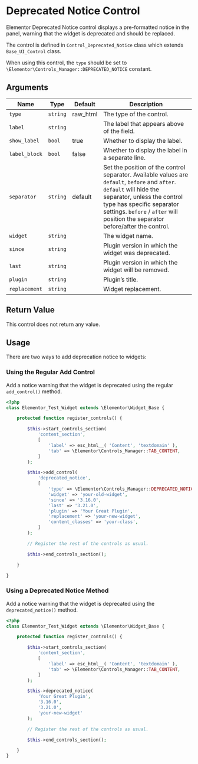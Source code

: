# Deprecated Notice Control

<Badge type="tip" vertical="top" text="Elementor Core" /> <Badge type="warning" vertical="top" text="Basic" />

Elementor Deprecated Notice control displays a pre-formatted notice in the panel, warning that the widget is deprecated and should be replaced.

The control is defined in `Control_Deprecated_Notice` class which extends `Base_UI_Control` class.

When using this control, the `type` should be set to `\Elementor\Controls_Manager::DEPRECATED_NOTICE` constant.

## Arguments

<table>
	<thead>
		<tr>
			<th>Name</th>
			<th>Type</th>
			<th>Default</th>
			<th>Description</th>
		</tr>
	</thead>
	<tbody>
		<tr>
			<td><code>type</code></td>
			<td><code>string</code></td>
			<td>raw_html</td>
			<td>The type of the control.</td>
		</tr>
		<tr>
			<td><code>label</code></td>
			<td><code>string</code></td>
			<td></td>
			<td>The label that appears above of the field.</td>
		</tr>
		<tr>
			<td><code>show_label</code></td>
			<td><code>bool</code></td>
			<td>true</td>
			<td>Whether to display the label.</td>
		</tr>
		<tr>
			<td><code>label_block</code></td>
			<td><code>bool</code></td>
			<td>false</td>
			<td>Whether to display the label in a separate line.</td>
		</tr>
		<tr>
			<td><code>separator</code></td>
			<td><code>string</code></td>
			<td>default</td>
			<td>Set the position of the control separator. Available values are <code>default</code>, <code>before</code> and <code>after</code>. <code>default</code> will hide the separator, unless the control type has specific separator settings. <code>before</code> / <code>after</code> will position the separator before/after the control.</td>
		</tr>
		<tr>
			<td><code>widget</code></td>
			<td><code>string</code></td>
			<td></td>
			<td>The widget name.</td>
		</tr>
		<tr>
			<td><code>since</code></td>
			<td><code>string</code></td>
			<td></td>
			<td>Plugin version in which the widget was deprecated.</td>
		</tr>
		<tr>
			<td><code>last</code></td>
			<td><code>string</code></td>
			<td></td>
			<td>Plugin version in which the widget will be removed.</td>
		</tr>
		<tr>
			<td><code>plugin</code></td>
			<td><code>string</code></td>
			<td></td>
			<td>Plugin’s title.</td>
		</tr>
		<tr>
			<td><code>replacement</code></td>
			<td><code>string</code></td>
			<td></td>
			<td>Widget replacement.</td>
		</tr>
	</tbody>
</table>

## Return Value

This control does not return any value.

## Usage

There are two ways to add deprecation notice to widgets:

### Using the Regular Add Control

Add a notice warning that the widget is deprecated using the regular `add_control()` method.

```php {14-25}
<?php
class Elementor_Test_Widget extends \Elementor\Widget_Base {

	protected function register_controls() {

		$this->start_controls_section(
			'content_section',
			[
				'label' => esc_html__( 'Content', 'textdomain' ),
				'tab' => \Elementor\Controls_Manager::TAB_CONTENT,
			]
		);

		$this->add_control(
			'deprecated_notice',
			[
				'type' => \Elementor\Controls_Manager::DEPRECATED_NOTICE,
				'widget' => 'your-old-widget',
				'since' => '3.16.0',
				'last' => '3.21.0',
				'plugin' => 'Your Great Plugin',
				'replacement' => 'your-new-widget',
				'content_classes' => 'your-class',
			]
		);

		// Register the rest of the controls as usual.

		$this->end_controls_section();

	}

}
```

### Using a Deprecated Notice Method

Add a notice warning that the widget is deprecated using the `deprecated_notice()` method.

```php {14-19}
<?php
class Elementor_Test_Widget extends \Elementor\Widget_Base {

	protected function register_controls() {

		$this->start_controls_section(
			'content_section',
			[
				'label' => esc_html__( 'Content', 'textdomain' ),
				'tab' => \Elementor\Controls_Manager::TAB_CONTENT,
			]
		);

		$this->deprecated_notice(
			'Your Great Plugin',
			'3.16.0',
			'3.21.0',
			'your-new-widget'
		);

		// Register the rest of the controls as usual.

		$this->end_controls_section();

	}
}
```
